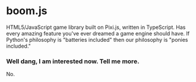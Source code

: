 boom.js
============================

HTML5/JavaScript game library built on Pixi.js, written in TypeScript. Has every amazing feature you've ever dreamed a game engine should have. If Python's philosophy is "batteries included" then our philosophy is "ponies included."

### Well dang, I am interested now. Tell me more.

No.